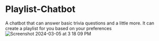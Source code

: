 # Playlist-Chatbot
A chatbot that can answer basic trivia questions and a little more. It can create a playlist for you based on your preferences
![Screenshot 2024-03-05 at 3 18 09 PM](https://github.com/arthurhsu17/Playlist-Chatbot/assets/71420919/b3d4fb1b-2849-4f93-a9ed-d728f6b6bd61)

